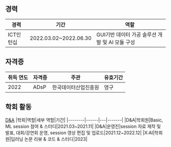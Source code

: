 ## 경력
|경력|기간|역할|
|---|---|---|
|ICT인턴십|2022.03.02~2022.06.30|GUI기반 데이터 가공 솔루션 개발 및 AI 모듈 구성|

## 자격증
|취득 연도|자격증|주관|유효기간|
|--------|------|---|-------|
|2022|ADsP|한국데이터산업진흥원|영구|

## 학회 활동
[D&A](https://github.com/L-yejin/2022_DnA)
|학회|역할|세부 역할|기간|
|--------|------|---|-------|
|D&A|학회원|Basic, ML session 참여 & 스터디|2021.03~2021.11|
|D&A|운영진|session 자료 제작 및 발표, 대회/강연회 운영, session 영상 편집 및 업로드|2021.12~2022.12|
|X:AI|학회원|딥러닝 논문 리뷰 & 코드 & 스터디|2023|
